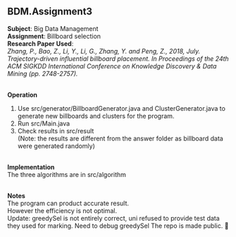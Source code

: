 ## BDM.Assignment3

**Subject**: Big Data Management<br>
**Assignment**: Billboard selection<br>
**Research Paper Used**:<br>
*Zhang, P., Bao, Z., Li, Y., Li, G., Zhang, Y. and Peng, Z., 2018, July. Trajectory-driven influential billboard placement. In Proceedings of the 24th ACM SIGKDD International Conference on Knowledge Discovery & Data Mining (pp. 2748-2757).*<br><br>

**Operation**
1. Use src/generator/BillboardGenerator.java and ClusterGenerator.java to generate new billboards and clusters for the program.
2. Run src/Main.java
3. Check results in src/result  
(Note: the results are different from the answer folder as billboard data were generated randomly)<br><br>

**Implementation**  
The three algorithms are in src/algorithm<br><br>

**Notes**  
The program can product accurate result.<br>
However the efficiency is not optimal.<br>
Update: greedySel is not entirely correct, uni refused to provide test data they used for marking. Need to debug greedySel
The repo is made public. :partying_face:

